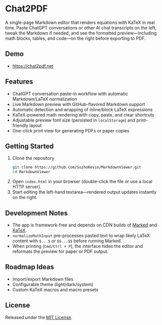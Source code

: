 # Chat2PDF

A single-page Markdown editor that renders equations with KaTeX in real time. Paste ChatGPT conversations or other AI chat transcripts on the left, tweak the Markdown if needed, and see the formatted preview—including math blocks, tables, and code—on the right before exporting to PDF.

## Demo
- https://chat2pdf.net

## Features
- ChatGPT conversation paste-in workflow with automatic Markdown/LaTeX normalization
- Live Markdown preview with GitHub-flavored Markdown support
- Automatic detection and wrapping of inline/block LaTeX expressions
- KaTeX-powered math rendering with copy, paste, and clear shortcuts
- Adjustable preview font size (persisted in `localStorage`) and print-friendly layout
- One-click print view for generating PDFs or paper copies

## Getting Started
1. Clone the repository
   ```bash
   git clone https://github.com/SuzhoKevin/MarkdownViewer.git
   cd MarkdownViewer
   ```
2. Open `index.html` in your browser (double-click the file or use a local HTTP server).
3. Start editing the left-hand textarea—rendered output updates instantly on the right.

## Development Notes
- The app is framework-free and depends on CDN builds of [Marked](https://marked.js.org/) and [KaTeX](https://katex.org/).
- `normalizeMathInput` pre-processes pasted text to wrap likely LaTeX content with `$...$` or `$$...$$` before running Marked.
- When printing (`Cmd/Ctrl + P`), the interface hides the editor and reformats the preview for paper or PDF output.

## Roadmap Ideas
- Import/export Markdown files
- Configurable theme (light/dark/system)
- Custom KaTeX macros and macro presets

## License
Released under the [MIT License](LICENSE).
